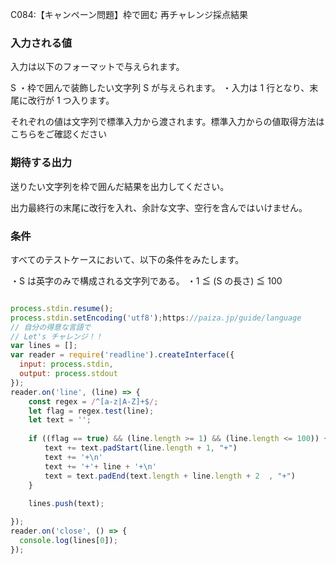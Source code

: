 C084:【キャンペーン問題】枠で囲む 再チャレンジ採点結果

### 入力される値
入力は以下のフォーマットで与えられます。

S
・枠で囲んで装飾したい文字列 S が与えられます。
・入力は 1 行となり、末尾に改行が 1 つ入ります。

それぞれの値は文字列で標準入力から渡されます。標準入力からの値取得方法はこちらをご確認ください

### 期待する出力
送りたい文字列を枠で囲んだ結果を出力してください。

出力最終行の末尾に改行を入れ、余計な文字、空行を含んではいけません。

### 条件
すべてのテストケースにおいて、以下の条件をみたします。

・S は英字のみで構成される文字列である。
・1 ≦ (S の長さ) ≦ 100


``` javascript

process.stdin.resume();
process.stdin.setEncoding('utf8');https://paiza.jp/guide/language
// 自分の得意な言語で
// Let's チャレンジ！！
var lines = [];
var reader = require('readline').createInterface({
  input: process.stdin,
  output: process.stdout
});
reader.on('line', (line) => {
    const regex = /^[a-z|A-Z]+$/;
    let flag = regex.test(line);
    let text = '';
    
    if ((flag == true) && (line.length >= 1) && (line.length <= 100)) {
      　text += text.padStart(line.length + 1, "+")
      　text += '+\n'
      　text += '+'+ line + '+\n'
      　text = text.padEnd(text.length + line.length + 2  , "+")
    }
 
    lines.push(text);

});
reader.on('close', () => {
  console.log(lines[0]);
});

```
